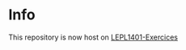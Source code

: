 # Info
This repository is now host on [LEPL1401-Exercices](https://github.com/wiauxb/LEPL1401-Exercices)
